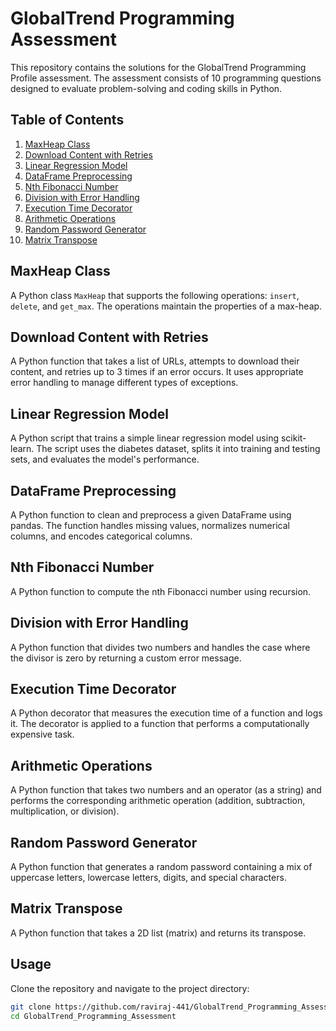 # GlobalTrend Programming Assessment

This repository contains the solutions for the GlobalTrend Programming Profile assessment. The assessment consists of 10 programming questions designed to evaluate problem-solving and coding skills in Python.

## Table of Contents

1. [MaxHeap Class](#maxheap-class)
2. [Download Content with Retries](#download-content-with-retries)
3. [Linear Regression Model](#linear-regression-model)
4. [DataFrame Preprocessing](#dataframe-preprocessing)
5. [Nth Fibonacci Number](#nth-fibonacci-number)
6. [Division with Error Handling](#division-with-error-handling)
7. [Execution Time Decorator](#execution-time-decorator)
8. [Arithmetic Operations](#arithmetic-operations)
9. [Random Password Generator](#random-password-generator)
10. [Matrix Transpose](#matrix-transpose)

## MaxHeap Class

A Python class `MaxHeap` that supports the following operations: `insert`, `delete`, and `get_max`. The operations maintain the properties of a max-heap.

## Download Content with Retries

A Python function that takes a list of URLs, attempts to download their content, and retries up to 3 times if an error occurs. It uses appropriate error handling to manage different types of exceptions.

## Linear Regression Model

A Python script that trains a simple linear regression model using scikit-learn. The script uses the diabetes dataset, splits it into training and testing sets, and evaluates the model's performance.

## DataFrame Preprocessing

A Python function to clean and preprocess a given DataFrame using pandas. The function handles missing values, normalizes numerical columns, and encodes categorical columns.

## Nth Fibonacci Number

A Python function to compute the nth Fibonacci number using recursion.

## Division with Error Handling

A Python function that divides two numbers and handles the case where the divisor is zero by returning a custom error message.

## Execution Time Decorator

A Python decorator that measures the execution time of a function and logs it. The decorator is applied to a function that performs a computationally expensive task.

## Arithmetic Operations

A Python function that takes two numbers and an operator (as a string) and performs the corresponding arithmetic operation (addition, subtraction, multiplication, or division).

## Random Password Generator

A Python function that generates a random password containing a mix of uppercase letters, lowercase letters, digits, and special characters.

## Matrix Transpose

A Python function that takes a 2D list (matrix) and returns its transpose.

## Usage

Clone the repository and navigate to the project directory:

```bash
git clone https://github.com/raviraj-441/GlobalTrend_Programming_Assessment.git
cd GlobalTrend_Programming_Assessment
